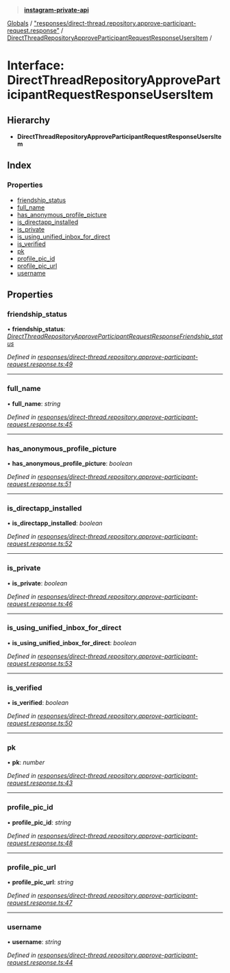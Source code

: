 > **[instagram-private-api](../README.md)**

[Globals](../README.md) / ["responses/direct-thread.repository.approve-participant-request.response"](../modules/_responses_direct_thread_repository_approve_participant_request_response_.md) / [DirectThreadRepositoryApproveParticipantRequestResponseUsersItem](_responses_direct_thread_repository_approve_participant_request_response_.directthreadrepositoryapproveparticipantrequestresponseusersitem.md) /

# Interface: DirectThreadRepositoryApproveParticipantRequestResponseUsersItem

## Hierarchy

* **DirectThreadRepositoryApproveParticipantRequestResponseUsersItem**

## Index

### Properties

* [friendship_status](_responses_direct_thread_repository_approve_participant_request_response_.directthreadrepositoryapproveparticipantrequestresponseusersitem.md#friendship_status)
* [full_name](_responses_direct_thread_repository_approve_participant_request_response_.directthreadrepositoryapproveparticipantrequestresponseusersitem.md#full_name)
* [has_anonymous_profile_picture](_responses_direct_thread_repository_approve_participant_request_response_.directthreadrepositoryapproveparticipantrequestresponseusersitem.md#has_anonymous_profile_picture)
* [is_directapp_installed](_responses_direct_thread_repository_approve_participant_request_response_.directthreadrepositoryapproveparticipantrequestresponseusersitem.md#is_directapp_installed)
* [is_private](_responses_direct_thread_repository_approve_participant_request_response_.directthreadrepositoryapproveparticipantrequestresponseusersitem.md#is_private)
* [is_using_unified_inbox_for_direct](_responses_direct_thread_repository_approve_participant_request_response_.directthreadrepositoryapproveparticipantrequestresponseusersitem.md#is_using_unified_inbox_for_direct)
* [is_verified](_responses_direct_thread_repository_approve_participant_request_response_.directthreadrepositoryapproveparticipantrequestresponseusersitem.md#is_verified)
* [pk](_responses_direct_thread_repository_approve_participant_request_response_.directthreadrepositoryapproveparticipantrequestresponseusersitem.md#pk)
* [profile_pic_id](_responses_direct_thread_repository_approve_participant_request_response_.directthreadrepositoryapproveparticipantrequestresponseusersitem.md#profile_pic_id)
* [profile_pic_url](_responses_direct_thread_repository_approve_participant_request_response_.directthreadrepositoryapproveparticipantrequestresponseusersitem.md#profile_pic_url)
* [username](_responses_direct_thread_repository_approve_participant_request_response_.directthreadrepositoryapproveparticipantrequestresponseusersitem.md#username)

## Properties

###  friendship_status

• **friendship_status**: *[DirectThreadRepositoryApproveParticipantRequestResponseFriendship_status](_responses_direct_thread_repository_approve_participant_request_response_.directthreadrepositoryapproveparticipantrequestresponsefriendship_status.md)*

*Defined in [responses/direct-thread.repository.approve-participant-request.response.ts:49](https://github.com/dilame/instagram-private-api/blob/e9c516c/src/responses/direct-thread.repository.approve-participant-request.response.ts#L49)*

___

###  full_name

• **full_name**: *string*

*Defined in [responses/direct-thread.repository.approve-participant-request.response.ts:45](https://github.com/dilame/instagram-private-api/blob/e9c516c/src/responses/direct-thread.repository.approve-participant-request.response.ts#L45)*

___

###  has_anonymous_profile_picture

• **has_anonymous_profile_picture**: *boolean*

*Defined in [responses/direct-thread.repository.approve-participant-request.response.ts:51](https://github.com/dilame/instagram-private-api/blob/e9c516c/src/responses/direct-thread.repository.approve-participant-request.response.ts#L51)*

___

###  is_directapp_installed

• **is_directapp_installed**: *boolean*

*Defined in [responses/direct-thread.repository.approve-participant-request.response.ts:52](https://github.com/dilame/instagram-private-api/blob/e9c516c/src/responses/direct-thread.repository.approve-participant-request.response.ts#L52)*

___

###  is_private

• **is_private**: *boolean*

*Defined in [responses/direct-thread.repository.approve-participant-request.response.ts:46](https://github.com/dilame/instagram-private-api/blob/e9c516c/src/responses/direct-thread.repository.approve-participant-request.response.ts#L46)*

___

###  is_using_unified_inbox_for_direct

• **is_using_unified_inbox_for_direct**: *boolean*

*Defined in [responses/direct-thread.repository.approve-participant-request.response.ts:53](https://github.com/dilame/instagram-private-api/blob/e9c516c/src/responses/direct-thread.repository.approve-participant-request.response.ts#L53)*

___

###  is_verified

• **is_verified**: *boolean*

*Defined in [responses/direct-thread.repository.approve-participant-request.response.ts:50](https://github.com/dilame/instagram-private-api/blob/e9c516c/src/responses/direct-thread.repository.approve-participant-request.response.ts#L50)*

___

###  pk

• **pk**: *number*

*Defined in [responses/direct-thread.repository.approve-participant-request.response.ts:43](https://github.com/dilame/instagram-private-api/blob/e9c516c/src/responses/direct-thread.repository.approve-participant-request.response.ts#L43)*

___

###  profile_pic_id

• **profile_pic_id**: *string*

*Defined in [responses/direct-thread.repository.approve-participant-request.response.ts:48](https://github.com/dilame/instagram-private-api/blob/e9c516c/src/responses/direct-thread.repository.approve-participant-request.response.ts#L48)*

___

###  profile_pic_url

• **profile_pic_url**: *string*

*Defined in [responses/direct-thread.repository.approve-participant-request.response.ts:47](https://github.com/dilame/instagram-private-api/blob/e9c516c/src/responses/direct-thread.repository.approve-participant-request.response.ts#L47)*

___

###  username

• **username**: *string*

*Defined in [responses/direct-thread.repository.approve-participant-request.response.ts:44](https://github.com/dilame/instagram-private-api/blob/e9c516c/src/responses/direct-thread.repository.approve-participant-request.response.ts#L44)*